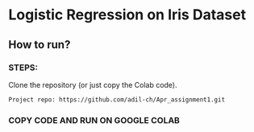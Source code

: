 # Logistic Regression on Iris Dataset  

## How to run?  

### STEPS:  

Clone the repository (or just copy the Colab code).  

```bash
Project repo: https://github.com/adil-ch/Apr_assignment1.git
```

### COPY CODE AND RUN ON GOOGLE COLAB
